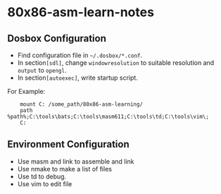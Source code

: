 # 80x86-asm-learn-notes

## Dosbox Configuration

- Find configuration file in `~/.dosbox/*.conf`.
- In section`[sdl]`, change `windowresolution` to suitable resolution and `output` to `opengl`.
- In section`[autoexec]`, write startup script.

For Example:
```
    mount C: /some_path/80x86-asm-learning/
    path %path%;C:\tools\bats;C:\tools\masm611;C:\tools\td;C:\tools\vim\;
    C:
```

## Environment Configuration

- Use masm and link to assemble and link
- Use nmake to make a list of files
- Use td to debug.
- Use vim to edit file

